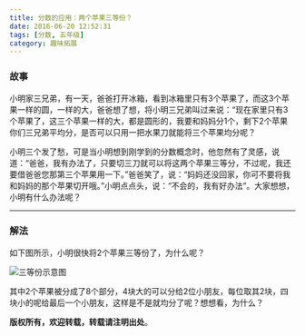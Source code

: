 ```yaml
---
title: 分数的应用：两个苹果三等份？
date: 2016-06-20 12:52:31
tags: [分数, 五年级]
category: 趣味拓展
---
```

### 故事
小明家三兄弟，有一天，爸爸打开冰箱，看到冰箱里只有3个苹果了，而这3个苹果一样的圆，一样的大，爸爸想了想，将小明三兄弟叫过来说：“现在家里只有3个苹果了，这三个苹果一样的大，都是圆形的，我要和妈妈分1个，剩下2个苹果你们三兄弟平均分，是否可以只用一把水果刀就能将三个苹果均分呢？
<!-- more -->

小明三个发了愁，可是当小明想到刚学到的分数概念时，他忽然有了灵感，说道：“爸爸，我有办法了，只要切三刀就可以将这两个苹果三等分，不过呢，我还要借爸爸您那第三个苹果用一下。”爸爸笑了，说：“妈妈还没回家，你可不要将我和妈妈的那个苹果切开哦。”小明点点头，说：“不会的，我有好办法”。大家想想，小明有什么办法呢？

------

### 解法
如下图所示，小明很快将2个苹果三等份了，为什么呢？

![三等份示意图](/img/fenpingguo.png)

其中2个苹果被分成了8个部分，4块大的可以分给2位小朋友，每位取其2块，四块小的呢给最后一个小朋友，这样是不是就均分了呢？想想看，为什么？

**版权所有，欢迎转载，转载请注明出处**。
